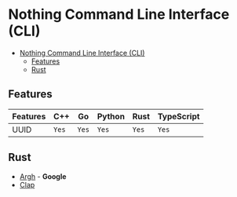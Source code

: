 # Nothing Command Line Interface (CLI)

- [Nothing Command Line Interface (CLI)](#nothing-command-line-interface-cli)
  - [Features](#features)
  - [Rust](#rust)

## Features

| Features | C++   | Go    | Python | Rust  | TypeScript |
| -------- | ----- | ----- | ------ | ----- | ---------- |
| UUID     | `Yes` | `Yes` | `Yes`  | `Yes` | `Yes`      |

## Rust

- [Argh](https://github.com/google/argh) - **Google**
- [Clap](https://docs.rs/clap/latest/clap/)
